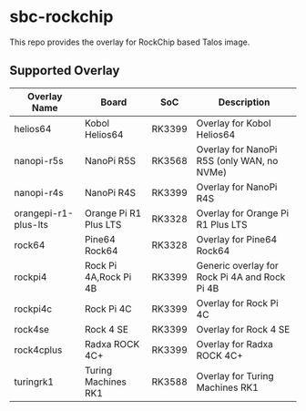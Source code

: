 # sbc-rockchip

This repo provides the overlay for RockChip based Talos image.

## Supported Overlay

| Overlay Name         | Board                 | SoC    | Description                                   |
| -------------------- | --------------------- | ------ | --------------------------------------------- |
| helios64             | Kobol Helios64        | RK3399 | Overlay for Kobol Helios64                    |
| nanopi-r5s           | NanoPi R5S            | RK3568 | Overlay for NanoPi R5S (only WAN, no NVMe)    |
| nanopi-r4s           | NanoPi R4S            | RK3399 | Overlay for NanoPi R4S                        |
| orangepi-r1-plus-lts | Orange Pi R1 Plus LTS | RK3328 | Overlay for Orange Pi R1 Plus LTS             |
| rock64               | Pine64 Rock64         | RK3328 | Overlay for Pine64 Rock64                     |
| rockpi4              | Rock Pi 4A,Rock Pi 4B | RK3399 | Generic overlay for Rock Pi 4A and Rock Pi 4B |
| rockpi4c             | Rock Pi 4C            | RK3399 | Overlay for Rock Pi 4C                        |
| rock4se              | Rock 4 SE             | RK3399 | Overlay for Rock 4 SE                         |
| rock4cplus           | Radxa ROCK 4C+        | RK3399 | Overlay for Radxa ROCK 4C+                    |
| turingrk1            | Turing Machines RK1   | RK3588 | Overlay for Turing Machines RK1               |